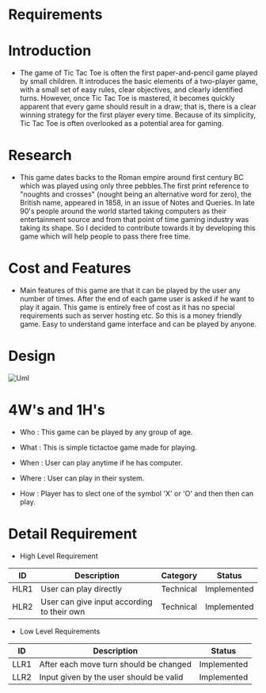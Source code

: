 # Requirements

# Introduction
* The game of Tic Tac Toe is often the first paper-and-pencil game played by small children. It introduces the basic elements of a two-player game, with a small set of easy rules, clear objectives, and clearly identified turns. However, once Tic Tac Toe is mastered, it becomes quickly apparent that every game should result in a draw; that is, there is a clear winning strategy for the first player every time. Because of its simplicity, Tic Tac Toe is often overlooked as a potential area for gaming.

# Research
* This game dates backs to the Roman empire around first century BC which was played using only three pebbles.The first print reference to "noughts and crosses" (nought being an alternative word for zero), the British name, appeared in 1858, in an issue of Notes and Queries. In late 90's people around the world started taking computers as their entertainment source and from that point of time gaming industry was taking its shape. So I decided to contribute towards it by developing this game which will help people to pass there free time.

# Cost and Features
* Main features of this game are that it can be played by the user any number of times. After the end of each game user is asked if he want to play it again. This game is entirely free of cost as it has no special requirements such as server hosting etc. So this is a money friendly game. Easy to understand game interface and can be played by anyone.

# Design

![Uml](https://user-images.githubusercontent.com/80808341/115009885-66c98f80-9eca-11eb-89fd-d06bb33b7378.png)

# 4W's and 1H's
* Who :
  This game can be played by any group of age.
  
* What :
  This is simple tictactoe game made for playing.
  
* When :
  User can play anytime if he has computer.
  
* Where :
  User can play in their system.
  
* How :
  Player has to slect one of the symbol 'X' or 'O' and then then can play.

# Detail Requirement
* High Level Requirement

| ID  | Description | Category | Status |
| ------------- | ------------- | ------------ | ------------ |
| HLR1  | User can play directly  | Technical | Implemented |
| HLR2  | User can give input according to their own  | Technical | Implemented |


* Low Level Requirements

| ID  | Description | Status | 
| ------------- | ------------- | ------------ | 
| LLR1  | After each move turn should be changed  | Implemented | 
| LLR2  | Input given by the user should be valid  | Implemented | 


